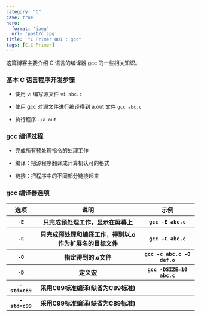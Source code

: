 ```yaml
---
category: "C"
cave: true
hero:
  format: 'jpeg'
  url: 'post/c.jpg'
title:  "C Primer 001 : gcc"
tags: [C,C Primer]
---
```

这篇博客主要介绍 C 语言的编译器 gcc 的一些相关知识。

### 基本 C 语言程序开发步骤

* 使用 vi 编写源文件 `vi abc.c`

* 使用 gcc 对源文件进行编译得到 a.out 文件 `gcc abc.c`

* 执行程序 `./a.out`

### gcc 编译过程

* 完成所有预处理指令的处理工作

* 编译：把源程序翻译成计算机认可的格式

* 链接：把程序中的不同部分链接起来

### gcc 编译器选项

<table>
<tr><th>选项</th><th>说明</th><th>示例</th></tr>
<tr><th><code>-E</code></th><th>只完成预处理工作，显示在屏幕上</th><th><code>gcc -E abc.c</code></th></tr>
<tr><th><code>-C</code></th><th>只完成预处理和编译工作，得到以.o作为扩展名的目标文件</th><th><code>gcc -C abc.c</code></th></tr>
<tr><th><code>-O</code></th><th>指定得到的.o文件</th><th><code>gcc -c abc.c -O def.o</code></th></tr>
<tr><th><code>-D</code></th><th>定义宏</th><th><code>gcc -DSIZE=10 abc.c</code></th></tr>
<tr><th><code>-std=c89</code></th><th>采用C89标准编译(缺省为C89标准)</th><th></th></tr>
<tr><th><code>-std=c99</code></th><th>采用C99标准编译(缺省为C89标准)</th><th></th></tr>
</table>




